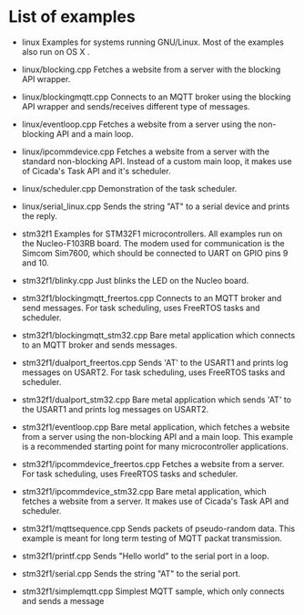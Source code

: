 # List of examples

* linux
Examples for systems running GNU/Linux. Most of the examples also run on OS X .

* linux/blocking.cpp
Fetches a website from a server with the blocking API wrapper.

* linux/blockingmqtt.cpp
Connects to an MQTT broker using the blocking API wrapper
and sends/receives different type of messages.

* linux/eventloop.cpp
Fetches a website from a server using the non-blocking API and
a main loop.

* linux/ipcommdevice.cpp
Fetches a website from a server with the standard non-blocking API.
Instead of a custom main loop, it makes use of Cicada's Task API
and it's scheduler.

* linux/scheduler.cpp
Demonstration of the task scheduler.

* linux/serial_linux.cpp
Sends the string "AT" to a serial device and prints the reply.

* stm32f1
Examples for STM32F1 microcontrollers. All examples run on the
Nucleo-F103RB board. The modem used for communication is the
Simcom Sim7600, which should be connected to UART on
GPIO pins 9 and 10.

* stm32f1/blinky.cpp
Just blinks the LED on the Nucleo board.

* stm32f1/blockingmqtt_freertos.cpp
Connects to an MQTT broker and send messages. For task scheduling,
uses FreeRTOS tasks and scheduler.

* stm32f1/blockingmqtt_stm32.cpp
Bare metal application which connects to an MQTT broker and sends messages.

* stm32f1/dualport_freertos.cpp
Sends 'AT' to the USART1 and prints log messages on USART2. For task scheduling,
uses FreeRTOS tasks and scheduler.

* stm32f1/dualport_stm32.cpp
Bare metal application which sends 'AT' to the USART1 and prints
log messages on USART2.

* stm32f1/eventloop.cpp
Bare metal application, which fetches a website from a server using
the non-blocking API and a main loop. This example is a recommended
starting point for many microcontroller applications.

* stm32f1/ipcommdevice_freertos.cpp
Fetches a website from a server. For task scheduling,
uses FreeRTOS tasks and scheduler.

* stm32f1/ipcommdevice_stm32.cpp
Bare metal application, which fetches a website from a server.
It makes use of Cicada's Task API and scheduler.

* stm32f1/mqttsequence.cpp
Sends packets of pseudo-random data. This example is meant for
long term testing of MQTT packat transmission.

* stm32f1/printf.cpp
Sends "Hello world" to the serial port in a loop.

* stm32f1/serial.cpp
Sends the string "AT" to the serial port.

* stm32f1/simplemqtt.cpp
Simplest MQTT sample, which only connects and sends a message
